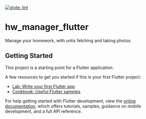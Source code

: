 [![style: lint](https://img.shields.io/badge/style-lint-4BC0F5.svg)](https://pub.dev/packages/lint)

# hw_manager_flutter

Manage your homework, with untis fetching and taking photos

## Getting Started

This project is a starting point for a Flutter application.

A few resources to get you started if this is your first Flutter project:

- [Lab: Write your first Flutter app](https://docs.flutter.dev/get-started/codelab)
- [Cookbook: Useful Flutter samples](https://docs.flutter.dev/cookbook)

For help getting started with Flutter development, view the
[online documentation](https://docs.flutter.dev/), which offers tutorials,
samples, guidance on mobile development, and a full API reference.
